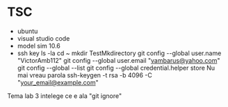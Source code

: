 # TSC
- ubuntu 
- visual studio code
- model sim 10.6
- ssh key 
ls -la
cd ~
mkdir TestMkdirectory
git config --global user.name "VictorAmb112"
git config --global user.email "vambarus@yahoo.com"
git config --global --list
git config --global credential.helper store
Nu mai vreau parola
ssh-keygen -t rsa -b 4096 -C "your_email@example.com"

Tema lab 3 
intelege ce e ala "git ignore"
